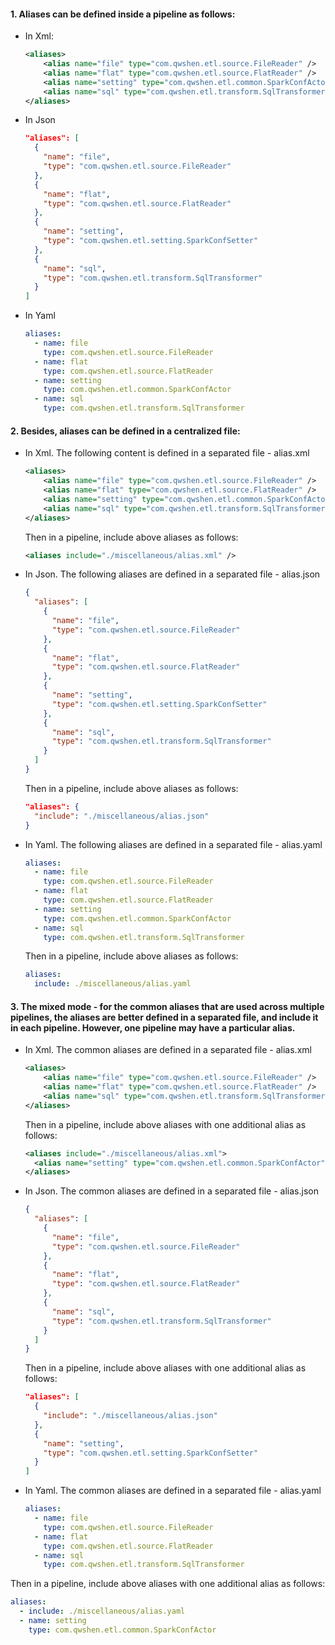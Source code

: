 #### 1. Aliases can be defined inside a pipeline as follows:
- In Xml:
  ```xml
  <aliases>
      <alias name="file" type="com.qwshen.etl.source.FileReader" />
      <alias name="flat" type="com.qwshen.etl.source.FlatReader" />
      <alias name="setting" type="com.qwshen.etl.common.SparkConfActor" />
      <alias name="sql" type="com.qwshen.etl.transform.SqlTransformer" />
  </aliases>
  ```
- In Json
  ```json
  "aliases": [
    {
      "name": "file",
      "type": "com.qwshen.etl.source.FileReader"
    },
    {
      "name": "flat",
      "type": "com.qwshen.etl.source.FlatReader"
    },
    {
      "name": "setting",
      "type": "com.qwshen.etl.setting.SparkConfSetter"
    },
    {
      "name": "sql",
      "type": "com.qwshen.etl.transform.SqlTransformer"
    }
  ]
  ```
- In Yaml
  ```yaml
  aliases:
    - name: file
      type: com.qwshen.etl.source.FileReader
    - name: flat
      type: com.qwshen.etl.source.FlatReader
    - name: setting
      type: com.qwshen.etl.common.SparkConfActor
    - name: sql
      type: com.qwshen.etl.transform.SqlTransformer
  ```
  
#### 2. Besides, aliases can be defined in a centralized file: 
- In Xml. The following content is defined in a separated file - alias.xml
  ```xml
  <aliases>
      <alias name="file" type="com.qwshen.etl.source.FileReader" />
      <alias name="flat" type="com.qwshen.etl.source.FlatReader" />
      <alias name="setting" type="com.qwshen.etl.common.SparkConfActor" />
      <alias name="sql" type="com.qwshen.etl.transform.SqlTransformer" />
  </aliases>
  ```
  Then in a pipeline, include above aliases as follows:
  ```xml
  <aliases include="./miscellaneous/alias.xml" />
  ```
  
- In Json. The following aliases are defined in a separated file - alias.json
  ```json
  {
    "aliases": [
      {
        "name": "file",
        "type": "com.qwshen.etl.source.FileReader"
      },
      {
        "name": "flat",
        "type": "com.qwshen.etl.source.FlatReader"
      },
      {
        "name": "setting",
        "type": "com.qwshen.etl.setting.SparkConfSetter"
      },
      {
        "name": "sql",
        "type": "com.qwshen.etl.transform.SqlTransformer"
      }
    ]
  }
  ```
  Then in a pipeline, include above aliases as follows:
  ```json
  "aliases": {
    "include": "./miscellaneous/alias.json"
  }
  ```

- In Yaml. The following aliases are defined in a separated file - alias.yaml
  ```yaml
  aliases:
    - name: file
      type: com.qwshen.etl.source.FileReader
    - name: flat
      type: com.qwshen.etl.source.FlatReader
    - name: setting
      type: com.qwshen.etl.common.SparkConfActor
    - name: sql
      type: com.qwshen.etl.transform.SqlTransformer
  ```
  Then in a pipeline, include above aliases as follows:
  ```yaml
  aliases:
    include: ./miscellaneous/alias.yaml
  ```

#### 3. The mixed mode - for the common aliases that are used across multiple pipelines, the aliases are better defined in a separated file, and include it in each pipeline. However, one pipeline may have a particular alias.
- In Xml. The common aliases are defined in a separated file - alias.xml
  ```xml
  <aliases>
      <alias name="file" type="com.qwshen.etl.source.FileReader" />
      <alias name="flat" type="com.qwshen.etl.source.FlatReader" />
      <alias name="sql" type="com.qwshen.etl.transform.SqlTransformer" />
  </aliases>
  ```
  Then in a pipeline, include above aliases with one additional alias as follows:
  ```xml
  <aliases include="./miscellaneous/alias.xml">
    <alias name="setting" type="com.qwshen.etl.common.SparkConfActor" />
  </aliases>
  ```

- In Json. The common aliases are defined in a separated file - alias.json
  ```json
  {
    "aliases": [
      {
        "name": "file",
        "type": "com.qwshen.etl.source.FileReader"
      },
      {
        "name": "flat",
        "type": "com.qwshen.etl.source.FlatReader"
      },
      {
        "name": "sql",
        "type": "com.qwshen.etl.transform.SqlTransformer"
      }
    ]
  }
  ```
  Then in a pipeline, include above aliases with one additional alias as follows:
  ```json
  "aliases": [
    {
      "include": "./miscellaneous/alias.json"
    },
    {
      "name": "setting",
      "type": "com.qwshen.etl.setting.SparkConfSetter"
    }
  ]
  ```

- In Yaml. The common aliases are defined in a separated file - alias.yaml
  ```yaml
  aliases:
    - name: file
      type: com.qwshen.etl.source.FileReader
    - name: flat
      type: com.qwshen.etl.source.FlatReader
    - name: sql
      type: com.qwshen.etl.transform.SqlTransformer
  ```
Then in a pipeline, include above aliases with one additional alias as follows:
  ```yaml
  aliases:
    - include: ./miscellaneous/alias.yaml
    - name: setting
      type: com.qwshen.etl.common.SparkConfActor
  ```
